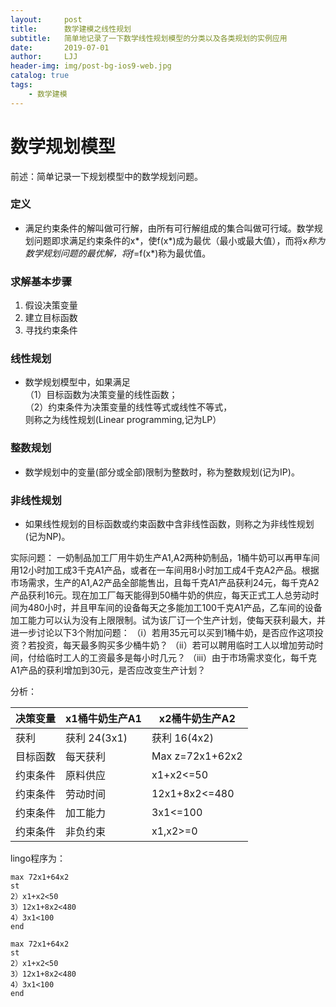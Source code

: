 ```yaml
---
layout:     post
title:      数学建模之线性规划
subtitle:   简单地记录了一下数学线性规划模型的分类以及各类规划的实例应用
date:       2019-07-01
author:     LJJ
header-img: img/post-bg-ios9-web.jpg
catalog: true
tags:
    - 数学建模
---
```


# 数学规划模型
前述：简单记录一下规划模型中的数学规划问题。
### 定义
- 满足约束条件的解叫做可行解，由所有可行解组成的集合叫做可行域。数学规划问题即求满足约束条件的x*，使f(x*)成为最优（最小或最大值），而将x*称为数学规划问题的最优解，将f*=f(x*)称为最优值。

### 求解基本步骤
1. 假设决策变量  
2. 建立目标函数  
3. 寻找约束条件

### 线性规划
- 数学规划模型中，如果满足  
（1）目标函数为决策变量的线性函数；  
（2）约束条件为决策变量的线性等式或线性不等式，  
则称之为线性规划(Linear programming,记为LP）

### 整数规划
- 数学规划中的变量(部分或全部)限制为整数时，称为整数规划(记为IP)。

### 非线性规划
- 如果线性规划的目标函数或约束函数中含非线性函数，则称之为非线性规划(记为NP)。

实际问题：
一奶制品加工厂用牛奶生产A1,A2两种奶制品，1桶牛奶可以再甲车间用12小时加工成3千克A1产品，或者在一车间用8小时加工成4千克A2产品。根据市场需求，生产的A1,A2产品全部能售出，且每千克A1产品获利24元，每千克A2产品获利16元。现在加工厂每天能得到50桶牛奶的供应，每天正式工人总劳动时间为480小时，并且甲车间的设备每天之多能加工100千克A1产品，乙车间的设备加工能力可以认为没有上限限制。试为该厂订一个生产计划，使每天获利最大，并进一步讨论以下3个附加问题：
（i）若用35元可以买到1桶牛奶，是否应作这项投资？若投资，每天最多购买多少桶牛奶？
（ii）若可以聘用临时工人以增加劳动时间，付给临时工人的工资最多是每小时几元？
（iii）由于市场需求变化，每千克A1产品的获利增加到30元，是否应改变生产计划？

分析：

| 决策变量 | x1桶牛奶生产A1 | x2桶牛奶生产A2 |
| ------ | ------ | ------ |
| 获利 | 获利 24(3x1) | 获利 16(4x2) |
| 目标函数 | 每天获利 | Max z=72x1+62x2 | 
| 约束条件 | 原料供应 | x1+x2<=50 |
| 约束条件 | 劳动时间 | 12x1+8x2<=480 | 
| 约束条件 | 加工能力 | 3x1<=100 |
| 约束条件 | 非负约束 | x1,x2>=0 |

lingo程序为：

    max 72x1+64x2
    st
    2）x1+x2<50
    3）12x1+8x2<480
    4）3x1<100
    end
    
    max 72x1+64x2
    st
    2）x1+x2<50
    3）12x1+8x2<480
    4）3x1<100
    end

